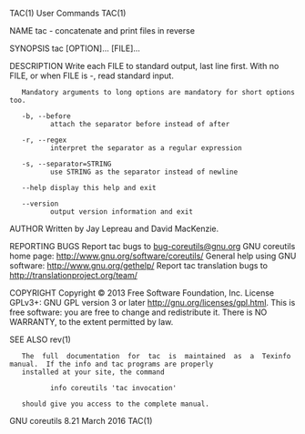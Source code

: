 TAC(1)                                                  User Commands                                                 TAC(1)



NAME
       tac - concatenate and print files in reverse

SYNOPSIS
       tac [OPTION]... [FILE]...

DESCRIPTION
       Write each FILE to standard output, last line first.  With no FILE, or when FILE is -, read standard input.

       Mandatory arguments to long options are mandatory for short options too.

       -b, --before
              attach the separator before instead of after

       -r, --regex
              interpret the separator as a regular expression

       -s, --separator=STRING
              use STRING as the separator instead of newline

       --help display this help and exit

       --version
              output version information and exit

AUTHOR
       Written by Jay Lepreau and David MacKenzie.

REPORTING BUGS
       Report tac bugs to bug-coreutils@gnu.org
       GNU coreutils home page: <http://www.gnu.org/software/coreutils/>
       General help using GNU software: <http://www.gnu.org/gethelp/>
       Report tac translation bugs to <http://translationproject.org/team/>

COPYRIGHT
       Copyright   ©   2013   Free   Software   Foundation,   Inc.    License   GPLv3+:   GNU   GPL   version   3  or  later
       <http://gnu.org/licenses/gpl.html>.
       This is free software: you are free to change and redistribute it.  There is NO WARRANTY, to the extent permitted  by
       law.

SEE ALSO
       rev(1)

       The  full  documentation  for  tac  is  maintained  as  a  Texinfo manual.  If the info and tac programs are properly
       installed at your site, the command

              info coreutils 'tac invocation'

       should give you access to the complete manual.



GNU coreutils 8.21                                       March 2016                                                   TAC(1)
